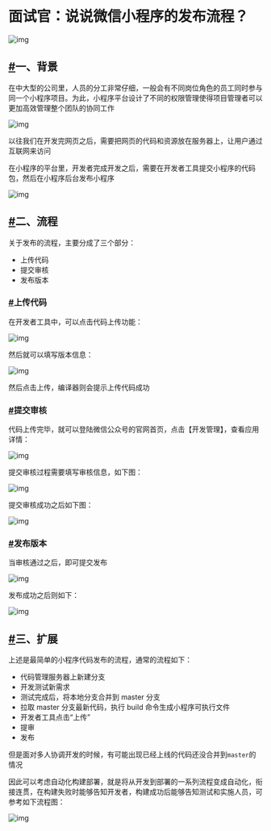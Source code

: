# 面试官：说说微信小程序的发布流程？

![img](https://static.vue-js.com/d5cccdf0-3652-11ec-8e64-91fdec0f05a1.png)

## [#](https://vue3js.cn/interview/applet/publish.html#一、背景)一、背景

在中大型的公司里，人员的分工非常仔细，一般会有不同岗位角色的员工同时参与同一个小程序项目。为此，小程序平台设计了不同的权限管理使得项目管理者可以更加高效管理整个团队的协同工作

![img](https://static.vue-js.com/e76aff50-3652-11ec-8e64-91fdec0f05a1.png)

以往我们在开发完网页之后，需要把网页的代码和资源放在服务器上，让用户通过互联网来访问

在小程序的平台里，开发者完成开发之后，需要在开发者工具提交小程序的代码包，然后在小程序后台发布小程序

![img](https://static.vue-js.com/fe5da190-3652-11ec-8e64-91fdec0f05a1.png)

## [#](https://vue3js.cn/interview/applet/publish.html#二、流程)二、流程

关于发布的流程，主要分成了三个部分：

- 上传代码
- 提交审核
- 发布版本

### [#](https://vue3js.cn/interview/applet/publish.html#上传代码)上传代码

在开发者工具中，可以点击代码上传功能：

![img](https://static.vue-js.com/08f19bc0-3653-11ec-a752-75723a64e8f5.png)

然后就可以填写版本信息：

![img](https://static.vue-js.com/1d02c8f0-3653-11ec-a752-75723a64e8f5.png)

然后点击上传，编译器则会提示上传代码成功

### [#](https://vue3js.cn/interview/applet/publish.html#提交审核)提交审核

代码上传完毕，就可以登陆微信公众号的官网首页，点击【开发管理】，查看应用详情：

![img](https://static.vue-js.com/281038e0-3653-11ec-8e64-91fdec0f05a1.png)

提交审核过程需要填写审核信息，如下图：

![img](https://static.vue-js.com/33d97ec0-3653-11ec-a752-75723a64e8f5.png)

提交审核成功之后如下图：

![img](https://static.vue-js.com/3e4c3550-3653-11ec-a752-75723a64e8f5.png)

### [#](https://vue3js.cn/interview/applet/publish.html#发布版本)发布版本

当审核通过之后，即可提交发布

![img](https://static.vue-js.com/495140d0-3653-11ec-8e64-91fdec0f05a1.png)

发布成功之后则如下：

![img](https://static.vue-js.com/5293b4c0-3653-11ec-8e64-91fdec0f05a1.png)

## [#](https://vue3js.cn/interview/applet/publish.html#三、扩展)三、扩展

上述是最简单的小程序代码发布的流程，通常的流程如下：

- 代码管理服务器上新建分支
- 开发测试新需求
- 测试完成后，将本地分支合并到 master 分支
- 拉取 master 分支最新代码，执行 build 命令生成小程序可执行文件
- 开发者工具点击“上传”
- 提审
- 发布

但是面对多人协调开发的时候，有可能出现已经上线的代码还没合并到`master`的情况

因此可以考虑自动化构建部署，就是将从开发到部署的一系列流程变成自动化，衔接连贯，在构建失败时能够告知开发者，构建成功后能够告知测试和实施人员，可参考如下流程图：

![img](https://static.vue-js.com/602d9bf0-3653-11ec-a752-75723a64e8f5.png)
